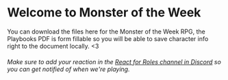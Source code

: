 # Welcome to Monster of the Week

You can download the files here for the Monster of the Week RPG, the Playbooks PDF is form fillable so you will be able to save character info right to the document locally. <3

###### Make sure to add your reaction in the [React for Roles channel in Discord](https://discord.com/channels/710581746290393208/822527791928311839/822528099233038396) so you can get notified of when we're playing.
